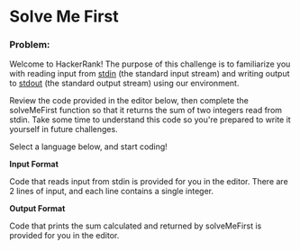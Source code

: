 Solve Me First
==============
### Problem:
Welcome to HackerRank! The purpose of this challenge is to familiarize you with reading input from [stdin](https://en.wikipedia.org/wiki/Standard_streams#Standard_input_.28stdin.29) (the standard input stream) and writing output to [stdout](https://en.wikipedia.org/wiki/Standard_streams#Standard_output_.28stdout.29) (the standard output stream) using our environment.

Review the code provided in the editor below, then complete the solveMeFirst function so that it returns the sum of two integers read from stdin. Take some time to understand this code so you're prepared to write it yourself in future challenges.

Select a language below, and start coding!

**Input Format**

Code that reads input from stdin is provided for you in the editor. There are 2 lines of input, and each line contains a single integer.

**Output Format**

Code that prints the sum calculated and returned by solveMeFirst is provided for you in the editor. 
